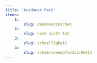 ```yaml
---
title: 'Ausdauer Pack'
items:
    1:
        slug: daemonenzeichen
    2:
        slug: noch-nicht-tot
    3:
        slug: schnelligkeit
    4:
        slug: schmerzunempfindlichkeit
---
```


